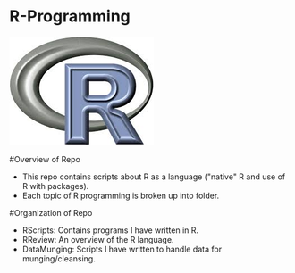 # R-Programming

![R](R.jpeg)

#Overview of Repo
  - This repo contains scripts about R as a language ("native" R and use of R with packages). 
  - Each topic of R programming is broken up into folder.
  
#Organization of Repo

  - RScripts: Contains programs I have written in R.
  - RReview: An overview of the R language.
  - DataMunging: Scripts I have written to handle data for munging/cleansing.

